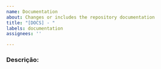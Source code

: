 ```yaml
---
name: Documentation
about: Changes or includes the repository documentation
title: "[DOCS] - "
labels: documentation
assignees: ''

---
```


### Descrição:
<!-- [pt-BR] Use uma descrição clara e concisa sobre as alterações feitas -->
